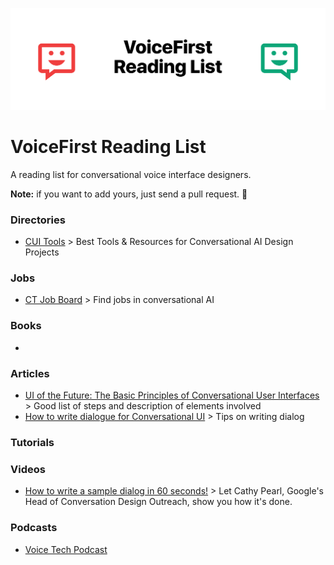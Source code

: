 ![VoiceFirst Reading List](header.png)

# VoiceFirst Reading List

A reading list for conversational voice interface designers.

**Note:** if you want to add yours, just send a pull request. 👋

### Directories
- [CUI Tools](https://cui.tools) > Best Tools & Resources for Conversational AI Design Projects

### Jobs
- [CT Job Board](https://cui.tools/job-board/) > Find jobs in conversational AI

### Books
- 

### Articles
- [UI of the Future: The Basic Principles of Conversational User Interfaces](https://www.shopify.com/partners/blog/conversational-user-interfaces) > Good list of steps and description of elements involved
- [How to write dialogue for Conversational UI](http://hvdam.com/dialogue-for-conversational-ui/) > Tips on writing dialog 

### Tutorials

### Videos
- [How to write a sample dialog in 60 seconds!](https://www.youtube.com/watch?v=sb75sitmPCc) > Let Cathy Pearl, Google's Head of Conversation Design Outreach, show you how it's done.

### Podcasts
- [Voice Tech Podcast](https://voicetechpodcast.com)
